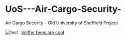 

# UoS---Air-Cargo-Security-
Air Cargo Security - Old University of Sheffield Project

<img src="SnifferBees.png"
     alt="test"
     style="float: left; margin-right: 10px;" />

[Sniffer bees are cool](http://www.panchromos.com/stories/inscentinel/)
